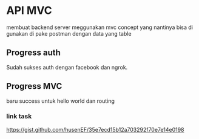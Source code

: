 # API MVC
membuat backend server meggunakan mvc concept yang nantinya bisa di gunakan di pake postman dengan data yang table

## Progress auth
Sudah sukses auth dengan facebook dan ngrok.

## Progress MVC
baru success untuk hello world dan routing

### link task
https://gist.github.com/husenEF/35e7ecd15b12a703292f70e7e14e0198

